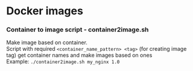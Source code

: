 # Docker images

### Container to image script - container2image.sh
Make image based on container.\
Script with required `<container_name_pattern> <tag>` (for creating image tag)  get container names and make images based on ones\
Example: 
  `./container2image.sh my_nginx 1.0`
